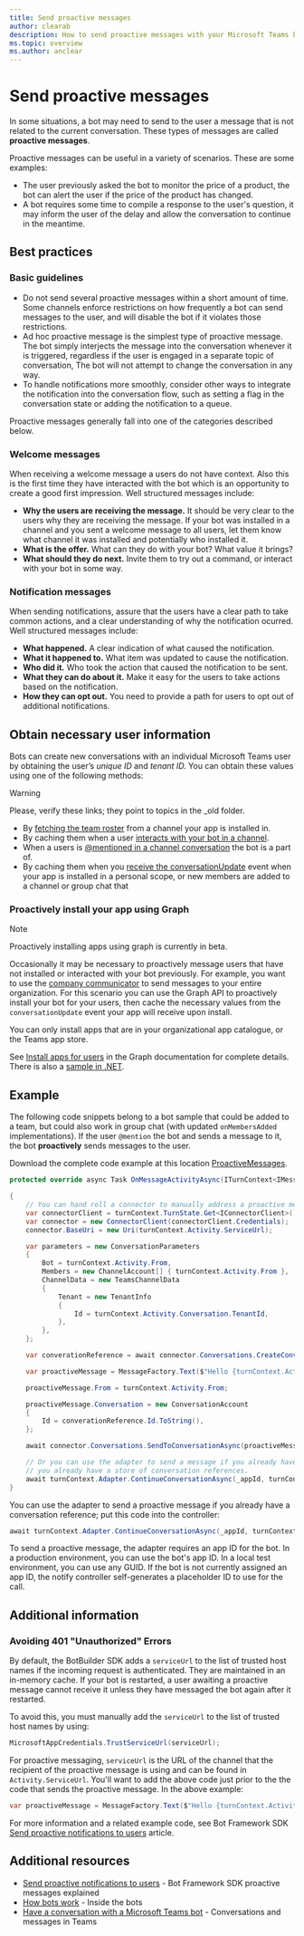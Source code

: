 ```yaml
---
title: Send proactive messages
author: clearab
description: How to send proactive messages with your Microsoft Teams bot.
ms.topic: overview
ms.author: anclear
---
```

# Send proactive messages

In some situations, a bot may need to send to the user a message that is not related to the current conversation. These types of messages are called **proactive messages**.

Proactive messages can be useful in a variety of scenarios. These are some examples:  

- The user previously asked the bot to monitor the price of a product, the bot can alert the user if the price of the product has changed.
- A bot requires some time to compile a response to the user's question, it may inform the user of the delay and allow the conversation to continue in the meantime.

## Best practices

### Basic guidelines

- Do not send several proactive messages within a short amount of time. Some channels enforce restrictions on how frequently a bot can send messages to the user, and will disable the bot if it violates those restrictions.
- Ad hoc proactive message is the simplest type of proactive message. The bot simply interjects the message into the conversation whenever it is triggered, regardless if the user is engaged in a separate topic of conversation, The bot will not attempt to change the conversation in any way.
- To handle notifications more smoothly, consider other ways to integrate the notification into the conversation flow, such as setting a flag in the conversation state or adding the notification to a queue.

Proactive messages generally fall into one of the categories described below.

### Welcome messages

When receiving a welcome message a users do not have context. Also this is the first time they have interacted with the bot which is an opportunity to create a good first impression. Well structured messages include:

- **Why the users are receiving the message.** It should be very clear to the users why they are receiving the message. If your bot was installed in a channel and you sent a welcome message to all users, let them know what channel it was installed and potentially who installed it.
- **What is the offer.** What can they do with your bot? What value it brings?
- **What should they do next.** Invite them to try out a command, or interact with your bot in some way.

### Notification messages

When sending notifications, assure that the users have a clear path to take common actions, and a clear understanding of why the notification ocurred. Well structured messages include:

- **What happened.** A clear indication of what caused the notification.
- **What it happened to.** What item was updated to cause the notification.
- **Who did it.** Who took the action that caused the notification to be sent.
- **What they can do about it.** Make it easy for the users to take actions based on the notification.
- **How they can opt out.** You need to provide a path for users to opt out of additional notifications.

## Obtain necessary user information

Bots can create new conversations with an individual Microsoft Teams user by obtaining the user’s *unique ID* and *tenant ID.* You can obtain these values using one of the following methods:

> [!WARNING]
> Please, verify these links; they point to topics in the _old folder.

- By [fetching the team roster](../../../_old/concepts/bots/bots-context.md#fetching-the-team-roster) from a channel your app is installed in.
- By caching them when a user [interacts with your bot in a channel](../../../_old/concepts/bots/bot-conversations/bots-conv-channel.md).
- When a users is [@mentioned in a channel conversation](../../../_old/concepts/bots/bot-conversations/bots-conv-channel.md#-mentions) the bot is a part of.
- By caching them when you [receive the conversationUpdate](../../../_old/concepts/bots/bots-notifications.md#team-member-or-bot-addition) event when your app is installed in a personal scope, or new members are added to a channel or group chat that

### Proactively install your app using Graph

> [!Note]
> Proactively installing apps using graph is currently in beta.

Occasionally it may be necessary to proactively message users that have not installed or interacted with your bot previously. For example, you want to use the [company communicator](../../../samples/app-templates.md#company-communicator) to send messages to your entire organization. For this scenario you can use the Graph API to proactively install your bot for your users, then cache the necessary values from the `conversationUpdate` event your app will receive upon install.

You can only install apps that are in your organizational app catalogue, or the Teams app store.

See [Install apps for users](https://docs.microsoft.com/graph/teams-proactive-messaging) in the Graph documentation for complete details. There is also a [sample in .NET](https://github.com/microsoftgraph/contoso-airlines-teams-sample/blob/283523d45f5ce416111dfc34b8e49728b5012739/project/Models/GraphService.cs#L176).



## Example

The following code snippets belong to a bot sample that could be added to a team, but could also work in group chat (with updated `onMembersAdded` implementations).
If the user `@mention` the bot and sends a message to it, the bot **proactively** sends messages to the user.

Download the complete code example at this location [ProactiveMessages](https://github.com/microsoft/botbuilder-dotnet/tree/master/tests/Teams/ProactiveMessages).

```cs
protected override async Task OnMessageActivityAsync(ITurnContext<IMessageActivity> turnContext, CancellationToken cancellationToken)

{
    // You can hand roll a connector to manually address a proactive message
    var connectorClient = turnContext.TurnState.Get<IConnectorClient>();
    var connector = new ConnectorClient(connectorClient.Credentials);
    connector.BaseUri = new Uri(turnContext.Activity.ServiceUrl);

    var parameters = new ConversationParameters
    {
        Bot = turnContext.Activity.From,
        Members = new ChannelAccount[] { turnContext.Activity.From },
        ChannelData = new TeamsChannelData
        {
            Tenant = new TenantInfo
            {
                Id = turnContext.Activity.Conversation.TenantId,
            },
        },
    };

    var converationReference = await connector.Conversations.CreateConversationAsync(parameters);

    var proactiveMessage = MessageFactory.Text($"Hello {turnContext.Activity.From.Name}. You sent me a message. This is a proactive responsive message.");

    proactiveMessage.From = turnContext.Activity.From;

    proactiveMessage.Conversation = new ConversationAccount
    {
        Id = converationReference.Id.ToString(),
    };

    await connector.Conversations.SendToConversationAsync(proactiveMessage, cancellationToken);

    // Or you can use the adapter to send a message if you already have a conversation reference. You can put this code into the controller if
    // you already have a store of conversation references. 
    await turnContext.Adapter.ContinueConversationAsync(_appId, turnContext.Activity.GetConversationReference(), BotOnTurn, cancellationToken);
}

```

You can use the adapter to send a proactive message if you already have a conversation reference; put this code into the controller:

```cs
await turnContext.Adapter.ContinueConversationAsync(_appId, turnContext.Activity.GetConversationReference(), BotOnTurn, cancellationToken);
```

To send a proactive message, the adapter requires an app ID for the bot. In a production environment, you can use the bot's app ID. In a local test environment, you can use any GUID. If the bot is not currently assigned an app ID, the notify controller self-generates a placeholder ID to use for the call.

## Additional information

### Avoiding 401 "Unauthorized" Errors

By default, the BotBuilder SDK adds a `serviceUrl` to the list of trusted host names if the incoming request is authenticated. They are maintained in an in-memory cache. If your bot is restarted, a user awaiting a proactive message cannot receive it unless they have messaged the bot again after it restarted. 

To avoid this, you must manually add the `serviceUrl` to the list of trusted host names by using: 

```csharp 
MicrosoftAppCredentials.TrustServiceUrl(serviceUrl); 
``` 

For proactive messaging, `serviceUrl` is the URL of the channel that the recipient of the proactive message is using and can be found in `Activity.ServiceUrl`. 
You'll want to add the above code just prior to the the code that sends the proactive message. In the above example:

```cs
var proactiveMessage = MessageFactory.Text($"Hello {turnContext.Activity.From.Name}. You sent me a message. This is a proactive responsive message.");
```

For more information and a related example code, see Bot Framework SDK [Send proactive notifications to users](https://docs.microsoft.com/azure/bot-service/bot-builder-howto-proactive-message?view=azure-bot-service-4.0&tabs=csharp) article.


## Additional resources

- [Send proactive notifications to users](https://docs.microsoft.com/azure/bot-service/bot-builder-howto-proactive-message?view=azure-bot-service-4.0&tabs=csharp) - Bot Framework SDK proactive messages explained
- [How bots work](https://docs.microsoft.com/azure/bot-service/bot-builder-basics?view=azure-bot-service-4.0&tabs=csharp) - Inside the bots
- [Have a conversation with a Microsoft Teams bot](../../../_old/concepts/bots/bot-conversations/bots-conversations.md) - Conversations and messages in Teams


<!--
## Writing notes

 * **Purpose** Send proactive messages to 1:1, group chat, and channel. Includes stub pointer to Graph article on how to proactively install your bot.
 * **Existing teams doc reference** 
   * [https://docs.microsoft.com/en-us/microsoftteams/platform/concepts/bots/bot-conversations/bots-conv-proactive](https://docs.microsoft.com/en-us/microsoftteams/platform/concepts/bots/bot-conversations/bots-conv-proactive)
 * **Existing Bot framework doc reference** 
   * [https://docs.microsoft.com/en-us/azure/bot-service/bot-builder-howto-proactive-message?view=azure-bot-service-4.0&tabs=csharp](https://docs.microsoft.com/en-us/azure/bot-service/bot-builder-howto-proactive-message?view=azure-bot-service-4.0&tabs=csharp)
 * **Code Snippets** 
   * [https://github.com/microsoft/botbuilder-dotnet/tree/master/tests/Teams/ProactiveMessages](https://github.com/microsoft/botbuilder-dotnet/tree/master/tests/Teams/ProactiveMessages)
-->
